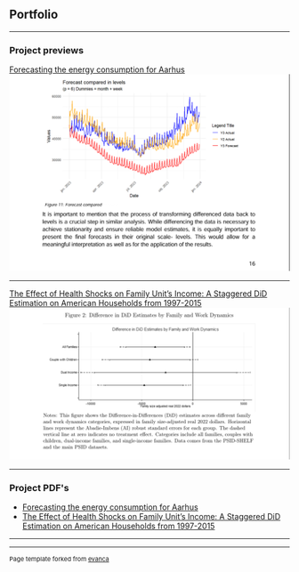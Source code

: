 ## Portfolio

---

### Project previews 

[Forecasting the energy consumption for Aarhus](/sample_page)
<img src="images/Forecast(P)_preview.PNG?raw=true"/>

---
[The Effect of Health Shocks on Family Unit’s Income:
 A Staggered DiD Estimation on American
 Households from 1997-2015](/pdf/sample_presentation.pdf)
<img src="images/Micro(p)_preview.PNG?raw=true"/>

---

### Project PDF's

- [Forecasting the energy consumption for Aarhus](http://example.com/)
- [The Effect of Health Shocks on Family Unit’s Income:
 A Staggered DiD Estimation on American
 Households from 1997-2015](http://example.com/)

---




---
<p style="font-size:11px">Page template forked from <a href="https://github.com/evanca/quick-portfolio">evanca</a></p>
<!-- Remove above link if you don't want to attibute -->
